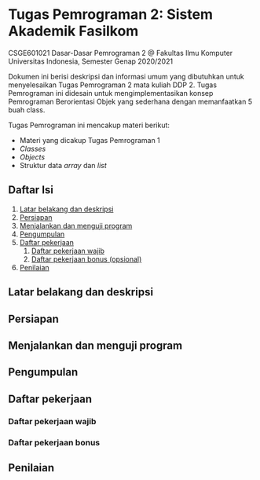 # Tugas Pemrograman 2: Sistem Akademik Fasilkom

CSGE601021 Dasar-Dasar Pemrograman 2 @ Fakultas Ilmu Komputer Universitas Indonesia,
Semester Genap 2020/2021

Dokumen ini berisi deskripsi dan informasi umum yang dibutuhkan untuk menyelesaikan Tugas Pemrograman 2 mata kuliah DDP 2. 
Tugas Pemrograman ini didesain untuk
mengimplementasikan konsep Pemrograman Berorientasi Objek yang sederhana dengan memanfaatkan 5 buah class.

Tugas Pemrograman ini mencakup materi berikut:

- Materi yang dicakup Tugas Pemrograman 1
- *Classes*
- *Objects*
- Struktur data *array* dan *list*

## Daftar Isi

1. [Latar belakang dan deskripsi](#latar-belakang-dan-deskripsi)
2. [Persiapan](#persiapan)
3. [Menjalankan dan menguji program](#menjalankan-dan-menguji-program)
4. [Pengumpulan](#pengumpulan)
5. [Daftar pekerjaan](#daftar-pekerjaan)
   1. [Daftar pekerjaan wajib](#daftar-pekerjaan-wajib)
   2. [Daftar pekerjaan bonus (opsional)](#daftar-pekerjaan-bonus)
6. [Penilaian](#penilaian)


## Latar belakang dan deskripsi

## Persiapan

## Menjalankan dan menguji program

## Pengumpulan

## Daftar pekerjaan

### Daftar pekerjaan wajib

### Daftar pekerjaan bonus

## Penilaian


[root-readme]: ../README.md#memulai